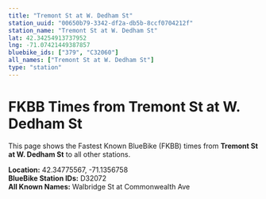 ```yaml
---
title: "Tremont St at W. Dedham St"
station_uuid: "00650b79-3342-df2a-db5b-8ccf0704212f"
station_name: "Tremont St at W. Dedham St"
lat: 42.34254913737952
lng: -71.07421449387857
bluebike_ids: ["379", "C32060"]
all_names: ["Tremont St at W. Dedham St"]
type: "station"
---
```


# FKBB Times from Tremont St at W. Dedham St

This page shows the Fastest Known BlueBike (FKBB) times from **Tremont St at W. Dedham St** to all other stations.

**Location:** 42.34775567, -71.1356758  
**BlueBike Station IDs:** D32072  
**All Known Names:** Walbridge St at Commonwealth Ave

